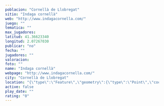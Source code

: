 ```yaml
---
poblacion: "Cornellà de Llobregat"
sitio: "Indaga cornellà"
web: "http://www.indagacornella.com/"
juego: ""
tematica: ""
max_jugadores: 
latitud: 41.36623340
longitud: 2.07267030
publicar: "no"
fecha: ""
jugadores: ""
valoracion: 
foto: ""
name: "Indaga cornellà"
webpage: "http://www.indagacornella.com/"
city: "Cornellà de Llobregat"
location: "{\"type\":\"Feature\",\"geometry\":{\"type\":\"Point\",\"coordinates\":[41.3662334,2.0726703]}}"
active: false
play_date: ""
rating: "0"
---
```

